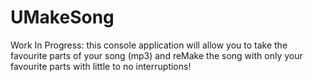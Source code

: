 # UMakeSong
Work In Progress: this console application will allow you to take the favourite parts of your song (mp3) and reMake the song with only your favourite parts with little to no interruptions!
